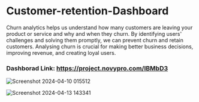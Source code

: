 # Customer-retention-Dashboard
Churn analytics helps us understand how many customers are leaving your product or service and why and when they churn. 
By identifying users' challenges and solving them promptly, we can prevent churn and retain customers. 
Analysing churn is crucial for making better business decisions, improving revenue, and creating loyal users.

### Dashborad Link: https://project.novypro.com/IBMbD3

![Screenshot 2024-04-10 015512](https://github.com/SejalParche04/Customer-retention-Dashboard/assets/152018025/8e846192-fb64-48a8-a605-a97412cab8a8)

![Screenshot 2024-04-13 143341](https://github.com/SejalParche04/Customer-retention-Dashboard/assets/152018025/ff9a2975-86e3-4c09-85ea-56c10d71d319)
